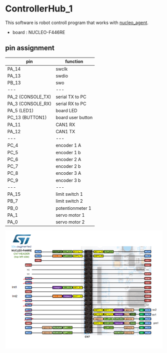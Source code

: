 # ControllerHub_1
This software is robot controll program that works with [nucleo_agent](https://github.com/NeyagawaRobocons/nucleo_agent).
- board : NUCLEO-F446RE


## pin assignment
| pin | function |
| --- | --- |
| PA_14 | swclk |
| PA_13 | swdio |
| PB_13 | swo |
| --- | --- |
| PA_2 (CONSOLE_TX) | serial TX to PC |
| PA_3 (CONSOLE_RX) | serial RX to PC |
| PA_5 (LED1)       | board LED |
| PC_13 (BUTTON1)  | board user button |
| PA_11 | CAN1 RX |
| PA_12 | CAN1 TX |
| --- | --- |
| PC_4 | encoder 1 A |
| PC_5 | encoder 1 b |
| PC_6 | encoder 2 A |
| PC_7 | encoder 2 b |
| PC_8 | encoder 3 A |
| PC_9 | encoder 3 b |
| --- | --- |
| PA_15 | limit switch 1|
| PB_7 | limit switch 2|
| PB_0 | potentionmeter 1 |
| PA_1 | servo motor 1 |
| PA_0 | servo motor 2 |


![](doc/pin_assignment_left.png)
